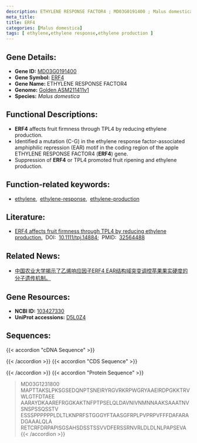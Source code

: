 ```yaml
---
description: ETHYLENE RESPONSE FACTOR4 ; MD03G0191400 ; Malus domestica
meta_title:
title: ERF4
categories: [Malus domestica]
tags: [ ethylene,ethylene response,ethylene production ]
---
```


## Gene Details:
- **Gene ID:**	[MD03G0191400]()
- **Gene Symbol:** <u>ERF4</u>
- **Gene Name:** ETHYLENE RESPONSE FACTOR4
- **Genome:** [Golden ASM211411v1](https://ensembl.gramene.org/Malus_domestica_golden/Info/Index)
- **Species:** *Malus domestica*

## Functional Descriptions:
   - **ERF4** affects fruit firmness through TPL4 by reducing ethylene production.
   - Identified a mutation (C-G) in the ethylene response factor-associated amphiphilic repression (EAR) motif in the coding region of the apple ETHYLENE RESPONSE FACTOR4 (**ERF4**) gene.
   - Suppression of **ERF4** or TPL4 promoted fruit ripening and ethylene production.

## Function-related keywords:
   - [ethylene](/tags/ethylene/),&nbsp;&nbsp;[ethylene-response](/tags/ethylene-response/),&nbsp;&nbsp;[ethylene-production](/tags/ethylene-production/)

## Literature:
   - [ERF4 affects fruit firmness through TPL4 by reducing ethylene production.]( https://onlinelibrary.wiley.com/doi/10.1111/tpj.14884)&nbsp;&nbsp;DOI:&nbsp;&nbsp;[10.1111/tpj.14884](https://onlinelibrary.wiley.com/doi/10.1111/tpj.14884);&nbsp;&nbsp;PMID:&nbsp;&nbsp;[32564488](https://pubmed.ncbi.nlm.nih.gov/32564488/)

## Related News:
   - [中国农业大学揭示了乙烯响应因子ERF4 EAR结构域突变调控苹果果实硬度的分子遗传机制。](https://mp.weixin.qq.com/s?__biz=MzIyOTY2NDYyNQ==&mid=2247497321&idx=1&sn=bcc50e2101af16144f4af3c57d251ef7&chksm=e8bd8477dfca0d61bbe9797db2be227945ec7569416e6631a05471bb277792e86425d39cd827&scene=27#wechat_redirect)

## Gene Resources:
- **NCBI ID:**  [103427330](https://www.ncbi.nlm.nih.gov/gene/?term=103427330)
- **UniProt accessions:** [D5L0Z4](https://www.uniprot.org/uniprotkb/D5L0Z4/entry)

## Sequences:
{{< accordion "cDNA Sequence" >}}

{{< /accordion >}}
{{< accordion "CDS Sequence" >}}

{{< /accordion >}}
{{< accordion "Protein Sequence" >}}
>MD03G1231800
MAPTTAKSLPKSGSEDQNPTSNEIRYRGVRKRPWGRYAAEIRDPGKKTRVWLGTFDTAEE
AARAYDKAAREFRGGKAKTNFPTPSELQLDAVNIVNMNNAAKSAAATNVSNSPSSQSSTV
ESSSPPPPPPLDLTLKNPRFSTGGGYFTAASGFRPLPVPRPVFFFDAFARADGAAALQLA
RETCRFDRPAPISGSAHSDSSTSSVVDFERSSRNVRLDLDLNLPAPSEVA
{{< /accordion >}}
